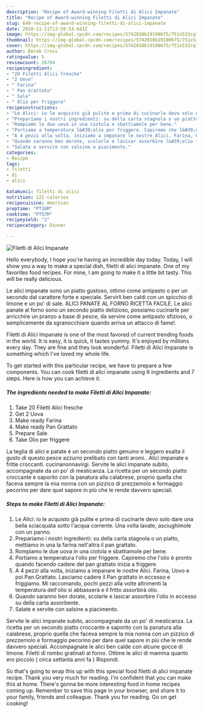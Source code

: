 ```yaml
---
description: "Recipe of Award-winning Filetti di Alici Impanate"
title: "Recipe of Award-winning Filetti di Alici Impanate"
slug: 649-recipe-of-award-winning-filetti-di-alici-impanate
date: 2020-11-11T13:59:53.641Z
image: https://img-global.cpcdn.com/recipes/5742010b19108675/751x532cq70/filetti-di-alici-impanate-recipe-main-photo.jpg
thumbnail: https://img-global.cpcdn.com/recipes/5742010b19108675/751x532cq70/filetti-di-alici-impanate-recipe-main-photo.jpg
cover: https://img-global.cpcdn.com/recipes/5742010b19108675/751x532cq70/filetti-di-alici-impanate-recipe-main-photo.jpg
author: Derek Cross
ratingvalue: 5
reviewcount: 26794
recipeingredient:
- "20 Filetti Alici fresche"
- "2 Uova"
- " Farina"
- " Pan Grattato"
- " Sale"
- " Olio per friggere"
recipeinstructions:
- "Le Alici: io le acquisto già pulite e prima di cucinarle devo solo dare una bella sciacquata sotto l&#39;acqua corrente. Una volta lavate, asciughimole con un panno."
- "Prepariamo i nostri ingredienti: su della carta stagnola o un piatto, mettiamo in una la farina nell&#39;altra il pan grattato."
- "Rompiamo le due uova in una ciotola e sbattiamole per bene."
- "Portiamo a temperatura l&#39;olio per friggere. Capiremo che l&#39;olio è pronto quando facendo cadere del pan grattato inizia a friggere."
- "A 4 pezzi alla volta, iniziamo a impanare le nostre Alici. Farina, Uovo e poi Pan Grattato. Lasciamo cadere il Pan grattato in eccesso e friggiamo. Mi raccomando, pochi pezzi alla volte altrimenti la temperatura dell&#39;olio si abbasserà e il fritto assorbirà olio."
- "Quando saranno ben dorate, scolarle e lasicar assorbire l&#39;olio in eccesso su della carta assorbente."
- "Salate e servite con salsine a piacimento."
categories:
- Recipe
tags:
- filetti
- di
- alici

katakunci: filetti di alici 
nutrition: 122 calories
recipecuisine: American
preptime: "PT16M"
cooktime: "PT57M"
recipeyield: "2"
recipecategory: Dinner

---
```



![Filetti di Alici Impanate](https://img-global.cpcdn.com/recipes/5742010b19108675/751x532cq70/filetti-di-alici-impanate-recipe-main-photo.jpg)

Hello everybody, I hope you're having an incredible day today. Today, I will show you a way to make a special dish, filetti di alici impanate. One of my favorites food recipes. For mine, I am going to make it a little bit tasty. This will be really delicious.

Le alici impanate sono un piatto gustoso, ottimo come antipasto o per un secondo dal carattere forte e speciale. Servirli ben caldi con un spicchio di limone e un po&#39; di sale. ALICI PANATE AL FORNO RICETTA FACILE. Le alici panate al forno sono un secondo piatto delizioso, possiamo cucinarle per arricchire un pranzo a base di pesce, da servire come antipasto sfizioso, o semplicemente da sgranocchiare quando arriva un attacco di fame!.

Filetti di Alici Impanate is one of the most favored of current trending foods in the world. It is easy, it is quick, it tastes yummy. It's enjoyed by millions every day. They are fine and they look wonderful. Filetti di Alici Impanate is something which I've loved my whole life.


To get started with this particular recipe, we have to prepare a few components. You can cook filetti di alici impanate using 6 ingredients and 7 steps. Here is how you can achieve it.

<!--inarticleads1-->

##### The ingredients needed to make Filetti di Alici Impanate:

1. Take 20 Filetti Alici fresche
1. Get 2 Uova
1. Make ready  Farina
1. Make ready  Pan Grattato
1. Prepare  Sale
1. Take  Olio per friggere


La teglia di alici e patate è un secondo piatto genuino e leggero esalta il gusto di questo pesce azzurro prelibato con tanti aromi.. Alici impanate e fritte croccanti. cucinanonnavirgi. Servite le alici impanate subito, accompagnate da un po&#39; di mesticanza. La ricetta per un secondo piatto croccante e saporito con la panatura alla calabrese, proprio quella che faceva sempre la mia nonna con un pizzico di prezzemolo e formaggio pecorino per dare quel sapore in più che le rende davvero speciali. 

<!--inarticleads2-->

##### Steps to make Filetti di Alici Impanate:

1. Le Alici: io le acquisto già pulite e prima di cucinarle devo solo dare una bella sciacquata sotto l&#39;acqua corrente. Una volta lavate, asciughimole con un panno.
1. Prepariamo i nostri ingredienti: su della carta stagnola o un piatto, mettiamo in una la farina nell&#39;altra il pan grattato.
1. Rompiamo le due uova in una ciotola e sbattiamole per bene.
1. Portiamo a temperatura l&#39;olio per friggere. Capiremo che l&#39;olio è pronto quando facendo cadere del pan grattato inizia a friggere.
1. A 4 pezzi alla volta, iniziamo a impanare le nostre Alici. Farina, Uovo e poi Pan Grattato. Lasciamo cadere il Pan grattato in eccesso e friggiamo. Mi raccomando, pochi pezzi alla volte altrimenti la temperatura dell&#39;olio si abbasserà e il fritto assorbirà olio.
1. Quando saranno ben dorate, scolarle e lasicar assorbire l&#39;olio in eccesso su della carta assorbente.
1. Salate e servite con salsine a piacimento.


Servite le alici impanate subito, accompagnate da un po&#39; di mesticanza. La ricetta per un secondo piatto croccante e saporito con la panatura alla calabrese, proprio quella che faceva sempre la mia nonna con un pizzico di prezzemolo e formaggio pecorino per dare quel sapore in più che le rende davvero speciali. Accompagnate le alici ben calde con alcune gocce di limone. Filetti di rombo gratinati al forno. Ottime le alici di mamma quanto ero piccolo ( circa settanta anni fa ) Rispondi. 

So that's going to wrap this up with this special food filetti di alici impanate recipe. Thank you very much for reading. I'm confident that you can make this at home. There's gonna be more interesting food in home recipes coming up. Remember to save this page in your browser, and share it to your family, friends and colleague. Thank you for reading. Go on get cooking!
